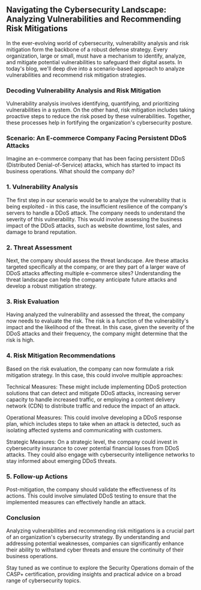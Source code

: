 ## Navigating the Cybersecurity Landscape: Analyzing Vulnerabilities and Recommending Risk Mitigations

In the ever-evolving world of cybersecurity, vulnerability analysis and risk mitigation form the backbone of a robust defense strategy. Every organization, large or small, must have a mechanism to identify, analyze, and mitigate potential vulnerabilities to safeguard their digital assets. In today's blog, we'll deep dive into a scenario-based approach to analyze vulnerabilities and recommend risk mitigation strategies.

### Decoding Vulnerability Analysis and Risk Mitigation

Vulnerability analysis involves identifying, quantifying, and prioritizing vulnerabilities in a system. On the other hand, risk mitigation includes taking proactive steps to reduce the risk posed by these vulnerabilities. Together, these processes help in fortifying the organization's cybersecurity posture.

### Scenario: An E-commerce Company Facing Persistent DDoS Attacks

Imagine an e-commerce company that has been facing persistent DDoS (Distributed Denial-of-Service) attacks, which has started to impact its business operations. What should the company do?

### 1. Vulnerability Analysis

The first step in our scenario would be to analyze the vulnerability that is being exploited - in this case, the insufficient resilience of the company's servers to handle a DDoS attack. The company needs to understand the severity of this vulnerability. This would involve assessing the business impact of the DDoS attacks, such as website downtime, lost sales, and damage to brand reputation.

### 2. Threat Assessment

Next, the company should assess the threat landscape. Are these attacks targeted specifically at the company, or are they part of a larger wave of DDoS attacks affecting multiple e-commerce sites? Understanding the threat landscape can help the company anticipate future attacks and develop a robust mitigation strategy.

### 3. Risk Evaluation

Having analyzed the vulnerability and assessed the threat, the company now needs to evaluate the risk. The risk is a function of the vulnerability's impact and the likelihood of the threat. In this case, given the severity of the DDoS attacks and their frequency, the company might determine that the risk is high.

### 4. Risk Mitigation Recommendations

Based on the risk evaluation, the company can now formulate a risk mitigation strategy. In this case, this could involve multiple approaches:

Technical Measures: These might include implementing DDoS protection solutions that can detect and mitigate DDoS attacks, increasing server capacity to handle increased traffic, or employing a content delivery network (CDN) to distribute traffic and reduce the impact of an attack.

Operational Measures: This could involve developing a DDoS response plan, which includes steps to take when an attack is detected, such as isolating affected systems and communicating with customers.

Strategic Measures: On a strategic level, the company could invest in cybersecurity insurance to cover potential financial losses from DDoS attacks. They could also engage with cybersecurity intelligence networks to stay informed about emerging DDoS threats.

### 5. Follow-up Actions

Post-mitigation, the company should validate the effectiveness of its actions. This could involve simulated DDoS testing to ensure that the implemented measures can effectively handle an attack.

### Conclusion

Analyzing vulnerabilities and recommending risk mitigations is a crucial part of an organization's cybersecurity strategy. By understanding and addressing potential weaknesses, companies can significantly enhance their ability to withstand cyber threats and ensure the continuity of their business operations.

Stay tuned as we continue to explore the Security Operations domain of the CASP+ certification, providing insights and practical advice on a broad range of cybersecurity topics.
